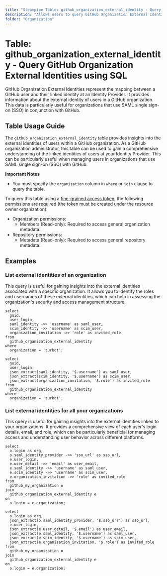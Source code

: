 ```yaml
---
title: "Steampipe Table: github_organization_external_identity - Query GitHub Organization External Identities using SQL"
description: "Allows users to query GitHub Organization External Identities, providing information about the external identity of users in a GitHub organization."
folder: "Organization"
---
```


# Table: github_organization_external_identity - Query GitHub Organization External Identities using SQL

GitHub Organization External Identities represent the mapping between a GitHub user and their linked identity at an Identity Provider. It provides information about the external identity of users in a GitHub organization. This data is particularly useful for organizations that use SAML single sign-on (SSO) in conjunction with GitHub.

## Table Usage Guide

The `github_organization_external_identity` table provides insights into the external identities of users within a GitHub organization. As a GitHub organization administrator, this table can be used to gain a comprehensive understanding of the linked identities of users at your Identity Provider. This can be particularly useful when managing users in organizations that use SAML single sign-on (SSO) with GitHub.

**Important Notes**

- You must specify the `organization` column in `where` or `join` clause to query the table.

To query this table using a [fine-grained access token](https://docs.github.com/en/authentication/keeping-your-account-and-data-secure/managing-your-personal-access-tokens#creating-a-fine-grained-personal-access-token), the following permissions are required (the token must be created under the resource owner organization):

- Organization permissions:
  - Members (Read-only): Required to access general organization metadata.
- Repository permissions:
  - Metadata (Read-only): Required to access general repository metadata.

## Examples

### List external identities of an organization

This query is useful for gaining insights into the external identities associated with a specific organization. It allows you to identify the roles and usernames of these external identities, which can help in assessing the organization's security and access management structure.

```sql+postgres
select
  guid,
  user_login,
  saml_identity ->> 'username' as saml_user,
  scim_identity ->> 'username' as scim_user,
  organization_invitation ->> 'role' as invited_role
from
  github_organization_external_identity
where
  organization = 'turbot';
```

```sql+sqlite
select
  guid,
  user_login,
  json_extract(saml_identity, '$.username') as saml_user,
  json_extract(scim_identity, '$.username') as scim_user,
  json_extract(organization_invitation, '$.role') as invited_role
from
  github_organization_external_identity
where
  organization = 'turbot';
```

### List external identities for all your organizations

This query is useful for gaining insights into the external identities linked to your organizations. It provides a comprehensive view of each user's login details, email, and role, which can be particularly beneficial for managing access and understanding user behavior across different platforms.

```sql+postgres
select
  o.login as org,
  o.saml_identity_provider ->> 'sso_url' as sso_url,
  e.user_login,
  e.user_detail ->> 'email' as user_email,
  e.saml_identity ->> 'username' as saml_user,
  e.scim_identity ->> 'username' as scim_user,
  e.organization_invitation ->> 'role' as invited_role
from
  github_my_organization o
join
  github_organization_external_identity e
on
  o.login = e.organization;
```

```sql+sqlite
select
  o.login as org,
  json_extract(o.saml_identity_provider, '$.sso_url') as sso_url,
  e.user_login,
  json_extract(e.user_detail, '$.email') as user_email,
  json_extract(e.saml_identity, '$.username') as saml_user,
  json_extract(e.scim_identity, '$.username') as scim_user,
  json_extract(e.organization_invitation, '$.role') as invited_role
from
  github_my_organization o
join
  github_organization_external_identity e
on
  o.login = e.organization;
```
